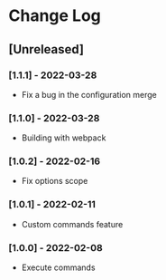 # Change Log

## [Unreleased]

### [1.1.1] - 2022-03-28
- Fix a bug in the configuration merge

### [1.1.0] - 2022-03-28
- Building with webpack 

### [1.0.2] - 2022-02-16
- Fix options scope

### [1.0.1] - 2022-02-11
- Custom commands feature

### [1.0.0] - 2022-02-08
- Execute commands
